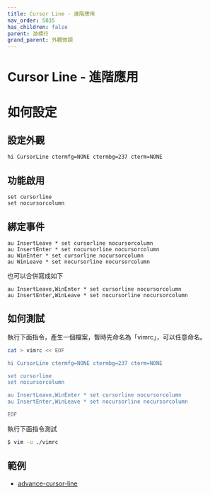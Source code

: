 ```yaml
---
title: Cursor Line - 進階應用
nav_order: 5035
has_children: false
parent: 游標行
grand_parent: 外觀微調
---
```



# Cursor Line - 進階應用


# 如何設定

## 設定外觀


``` vim
hi CursorLine ctermfg=NONE ctermbg=237 cterm=NONE
```

## 功能啟用


``` vim
set cursorline
set nocursorcolumn
```

## 綁定事件


``` vim
au InsertLeave * set cursorline nocursorcolumn
au InsertEnter * set nocursorline nocursorcolumn
au WinEnter * set cursorline nocursorcolumn
au WinLeave * set nocursorline nocursorcolumn
```

也可以合併寫成如下

``` vim
au InsertLeave,WinEnter * set cursorline nocursorcolumn
au InsertEnter,WinLeave * set nocursorline nocursorcolumn
```

## 如何測試


執行下面指令，產生一個檔案，暫時先命名為「vimrc」，可以任意命名。

``` sh
cat > vimrc << EOF

hi CursorLine ctermfg=NONE ctermbg=237 cterm=NONE

set cursorline
set nocursorcolumn

au InsertLeave,WinEnter * set cursorline nocursorcolumn
au InsertEnter,WinLeave * set nocursorline nocursorcolumn

EOF

```

執行下面指令測試


``` sh
$ vim -u ./vimrc
```


## 範例

* [advance-cursor-line](https://github.com/samwhelp/note-about-vim/tree/gh-pages/_demo/adjustment/view/cursor-line/advance-cursor-line)
